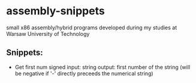 # assembly-snippets
small x86 assembly/hybrid programs developed during my studies at Warsaw University of Technology

## Snippets:
- Get first num signed
input: string
output: first number of the string (will be negative if '-' directly preceeds the numerical string)
